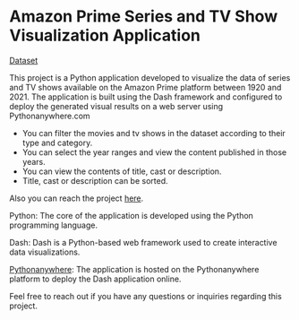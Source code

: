 # Amazon Prime Series and TV Show Visualization Application

[Dataset](https://www.kaggle.com/datasets/shivamb/amazon-prime-movies-and-tv-shows)

This project is a Python application developed to visualize the data of series and TV shows available on the Amazon Prime platform between 1920 and 2021. 
The application is built using the Dash framework and configured to deploy the generated visual results on a web server using Pythonanywhere.com

- You can filter the movies and tv shows in the dataset according to their type and category.
- You can select the year ranges and view the content published in those years.
- You can view the contents of title, cast or description.
- Title, cast or description can be sorted.

Also you can reach the project [here](https://busekcoban.pythonanywhere.com/).

Python: The core of the application is developed using the Python programming language.

Dash: Dash is a Python-based web framework used to create interactive data visualizations.

[Pythonanywhere](https://www.pythonanywhere.com/): The application is hosted on the Pythonanywhere platform to deploy the Dash application online.

Feel free to reach out if you have any questions or inquiries regarding this project.
